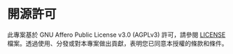 # 開源許可

此專案基於 GNU Affero Public License v3.0 (AGPLv3)
許可，請參閱 [LICENSE](https://github.com/0xJacky/nginx-ui/blob/master/LICENSE) 檔案。透過使用、分發或對本專案做出貢獻，表明您已同意本授權的條款和條件。
